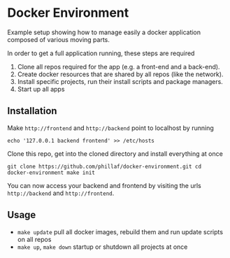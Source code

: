 # Docker Environment

Example setup showing how to manage easily a docker application composed of
various moving parts.

In order to get a full application running, these steps are required

1. Clone all repos required for the app (e.g. a front-end and a back-end).
2. Create docker resources that are shared by all repos (like the network).
3. Install specific projects, run their install scripts and package managers.
5. Start up all apps

## Installation

Make `http://frontend` and `http://backend` point to localhost by running

```
echo '127.0.0.1 backend frontend' >> /etc/hosts
```

Clone this repo, get into the cloned directory and install everything at once

```
git clone https://github.com/phillaf/docker-environment.git cd
docker-environment make init
```

You can now access your backend and frontend by visiting the urls
`http://backend` and `http://frontend`.

## Usage

- `make update` pull all docker images, rebuild them and run update scripts on all repos
- `make up`, `make down` startup or shutdown all projects at once
